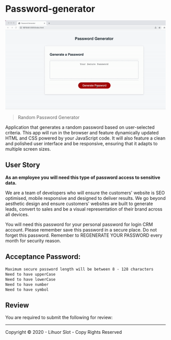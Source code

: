 # Password-generator

<img src="./Demo.gif">

> Random Password Generator

Application that generates a random password based on user-selected criteria. This app will run in the browser and feature dynamically updated HTML and CSS powered by your JavaScript code. It will also feature a clean and polished user interface and be responsive, ensuring that it adapts to multiple screen sizes.

## User Story


**As an employee you will need this type of password access to sensitive data.**

We are a team of developers who will ensure the customers' website is SEO optimised, mobile responsive and designed to deliver results. We go beyond aesthetic design and ensure customers' websites are built to generate leads, convert to sales and be a visual representation of their brand across all devices.

You will need this password for your personal password for login CRM account. Please remember save this password in a secure place. Do not forget this password. Remember to REGENERATE YOUR PASSWORD every month for security reason.


## Acceptance Password:

```
Maximum secure password length will be between 8 - 128 characters
Need to have upperCase
Need to have lowerCase
Need to have number
Need to have symbol
```

## Review

You are required to submit the following for review:


- - -
Copyright © 2020 - Lihuor Slot - Copy Rights Reserved

